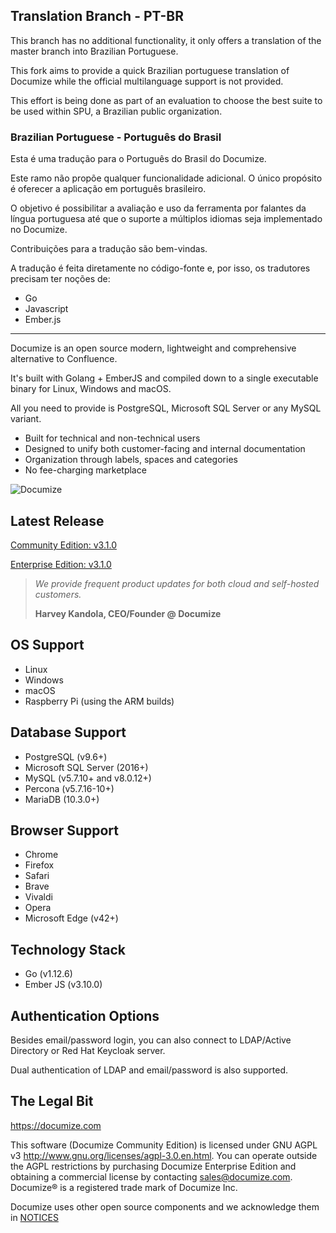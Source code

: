 ## Translation Branch - PT-BR

This branch has no additional functionality, it only offers a translation of the master branch into Brazilian Portuguese.

This fork aims to provide a quick Brazilian portuguese translation of Documize while the official multilanguage support is not provided.

This effort is being done as part of an evaluation to choose the best suite to be used within SPU, a Brazilian public organization.

### Brazilian Portuguese - Português do Brasil

Esta é uma tradução para o Português do Brasil do Documize.

Este ramo não propõe qualquer funcionalidade adicional.
O único propósito é oferecer a aplicação em português brasileiro.

O objetivo é possibilitar a avaliação e uso da ferramenta por falantes da língua portuguesa até que o suporte a múltiplos idiomas seja implementado no Documize.

Contribuições para a tradução são bem-vindas.

A tradução é feita diretamente no código-fonte e, por isso, os tradutores precisam ter noções de:
- Go
- Javascript
- Ember.js


***


Documize is an open source modern, lightweight and comprehensive alternative to Confluence.

It's built with Golang + EmberJS and compiled down to a single executable binary for Linux, Windows and macOS.

All you need to provide is PostgreSQL, Microsoft SQL Server or any MySQL variant.

- Built for technical and non-technical users
- Designed to unify both customer-facing and internal documentation
- Organization through labels, spaces and categories
- No fee-charging marketplace

![Documize](screenshot-1.png "Documize")

## Latest Release

[Community Edition: v3.1.0](https://github.com/documize/community/releases)

[Enterprise Edition: v3.1.0](https://www.documize.com/downloads)

> *We provide frequent product updates for both cloud and self-hosted customers.*
>
> **Harvey Kandola, CEO/Founder @ Documize**

## OS Support

- Linux
- Windows
- macOS
- Raspberry Pi (using the ARM builds)

## Database Support

- PostgreSQL (v9.6+)
- Microsoft SQL Server (2016+)
- MySQL (v5.7.10+ and v8.0.12+)
- Percona (v5.7.16-10+)
- MariaDB (10.3.0+)

## Browser Support

- Chrome
- Firefox
- Safari
- Brave
- Vivaldi
- Opera
- Microsoft Edge (v42+)

## Technology Stack

- Go (v1.12.6)
- Ember JS (v3.10.0)

## Authentication Options

Besides email/password login, you can also connect to LDAP/Active Directory or Red Hat Keycloak server.

Dual authentication of LDAP and email/password is also supported.

## The Legal Bit

<https://documize.com>

This software (Documize Community Edition) is licensed under GNU AGPL v3 <http://www.gnu.org/licenses/agpl-3.0.en.html>. You can operate outside the AGPL restrictions by purchasing Documize Enterprise Edition and obtaining a commercial license by contacting <sales@documize.com>. Documize® is a registered trade mark of Documize Inc.

Documize uses other open source components and we acknowledge them in [NOTICES](NOTICES.md)
